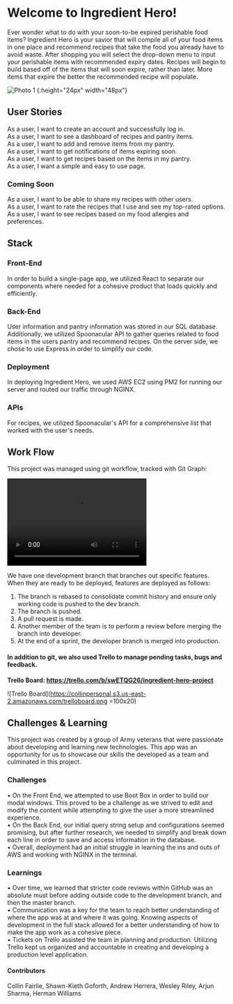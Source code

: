 # Welcome to Ingredient Hero!

Ever wonder what to do with your soon-to-be expired perishable food items? Ingredient Hero is your savior that will compile all of your food items in one place and recommend 
recipes that take the food you already have to avoid waste. After shopping you will select the drop-down menu to input your perishable items with recommended expiry dates. Recipes will begin to build based off of the items that will soon expire, rather than later. More items that expire the better the recommended recipe will populate. 

![Photo 1](https://collinpersonal.s3.us-east-2.amazonaws.com/IH1.png) {:height="24px" width="48px"}<br/>




## User Stories

As a user, I want to create an account and successfully log in.<br/>
As a user, I want to see a dashboard of recipes and pantry items.<br/>
As a user, I want to add and remove items from my pantry.<br/>
As a user, I want to get notifications of items expiring soon.<br/>
As a user, I want to get recipes based on the items in my pantry.<br/>
As a user, I want a simple and easy to use page.<br/>


### Coming Soon

As a user, I want to be able to share my recipes with other users.<br/>
As a user, I want to rate the recipes that I use and see my top-rated options.<br/>
As a user, I want to see recipes based on my food allergies and preferences.<br/>


## Stack


### Front-End

In order to build a single-page app, we utilized React to separate our components where needed for a cohesive product that loads quickly and efficiently. 

### Back-End

User information and pantry information was stored in our SQL database. Additionally, we utilized Spoonacular API to gather queries related to food items in the users pantry and recommend recipes. On the server side, we chose to use Express in order to simplify our code.

### Deployment

In deploying Ingredient Hero, we used AWS EC2 using PM2 for running our server and routed our traffic through NGINX.

### APIs

For recipes, we utilized Spoonacular's API for a comprehensive list that worked with the user's needs.


## Work Flow

This project was managed using git workflow, tracked with Git Graph:

<video src="https://collinpersonal.s3.us-east-2.amazonaws.com/gitGraphIngredientHero.mov" width="320" height="200" controls preload></video>


We have one development branch that branches out specific features. When they are ready to be deployed, features are deployed as follows:
1. The branch is rebased to consolidate commit history and ensure only working code is pushed to the dev branch.<br/>
2. The branch is pushed.<br/>
3. A pull request is made.<br/>
4. Another member of the team is to perform a review before merging the branch into developer.<br/>
5. At the end of a sprint, the developer branch is merged into production.

#### In addition to git, we also used Trello to manage pending tasks, bugs and feedback.

**Trello Board: https://trello.com/b/swETQG26/ingredient-hero-project**

![Trello Board](https://collinpersonal.s3.us-east-2.amazonaws.com/trelloboard.png =100x20)



## Challenges & Learning

This project was created by a group of Army veterans that were passionate about developing and learning new technologies. This app was an opportunity for us to showcase 
our skills the developed as a team and culminated in this project.

### Challenges

• On the Front End, we attempted to use Boot Box in order to build our modal windows. This proved to be a challenge as we strived to edit and modify the content while attempting to give the user a more streamlined experience.<br/>
• On the Back End, our initial query string setup and configurations seemed promising, but after further research, we needed to simplify and break down each line in order to save and access information in the database.<br/>
• Overall, deployment had an initial struggle in learning the ins and outs of AWS and working with NGINX in the terminal.

### Learnings

• Over time, we learned that stricter code reviews within GitHub was an absolute must before adding outside code to the development branch, and then the master branch.<br/>
• Communication was a key for the team to reach better understanding of where the app was at and where it was going. Knowing aspects of development in the full stack allowed for a better understanding of how to make the app work as a cohesive piece.<br/>
• Tickets on Trello assisted the team in planning and production. Utilizing Trello kept us organized and accountable in creating and developing a production level application.


#### Contributors

Collin Fairlie, Shawn-Kieth Goforth, Andrew Herrera, Wesley Riley, Arjun Sharma, Herman Williams